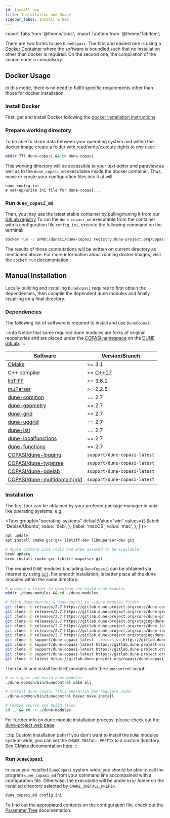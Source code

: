 ```yaml
---
id: install_use
title: Installation and Usage
sidebar_label: Install & Use
---
```


import Tabs from '@theme/Tabs';
import TabItem from '@theme/TabItem';

There are two forms to use `DuneCopasi`. The first and easiest one is using a
[Docker Container](https://www.docker.com/) where the software is boundled such
that no installation other than docker is required. On the second one, the
compilation of the source code is compulsory.

## Docker Usage

In this mode, there is no need to fullfil specific requirements other than
those for docker installation.

### Install Docker
First, get and install Docker following the
[docker installation instructions](https://docs.docker.com/get-docker/).

### Prepare working directory

To be able to share data between your operating system and within the docker
image create a folder with read/write/execute rights to _any_ user:

```bash
mkdir 777 dune-copasi && cd dune-copasi
```

This working directory will be accessible to your text editor and paraview as
well as to the `dune_copasi_md` executable inside the docker container. Thus,
move or create your configuration files into it at will.

```
nano config.ini
# set-up/write ini file for dune-copasi...
```

### Run `dune_copasi_md`

Then, you may use the latest stable container by pulling/runing it from our
[GitLab registry](https://gitlab.dune-project.org/copasi/dune-copasi/container_registry)
To run the `dune_copasi_md` executable from the container with a configuration
file `config.ini`, execute the following command on the terminal:

```bash
docker run -v $PWD:/duneci/dune-copasi registry.dune-project.org/copasi/dune-copasi/dune-copasi:latest dune_copasi_md config.ini
```

The results of those computations will be written on current
directory as mentioned above. For more information about running docker images,
visit the `docker run` [documentation](https://docs.docker.com/engine/reference/run/).

## Manual Installation

Locally building and installing `DuneCopasi` requires to first obtain the
dependencies, then compile the dependent dune modules and finally installing on
a final directory.

### Dependencies

The following list of software is required to install and use `DuneCopasi`:

:::info
Notice that some required dune modules are forks of original reopsitories and
are placed under the [COPASI namespace](https://gitlab.dune-project.org/copasi/)
on the [DUNE GitLab](https://gitlab.dune-project.org/).
:::

| Software | Version/Branch |
| ---------| -------------- |
| [CMake](https://cmake.org/)                                                                 | >= 3.1 |
| C++ compiler  | >= [C++17](https://en.wikipedia.org/wiki/List_of_compilers#C++_compilers) |
| [libTIFF](http://www.libtiff.org/)                                                          | >= 3.6.1 |
| [muParser](https://beltoforion.de/article.php?a=muparser)                                   | >= 2.2.5 |
| [dune-common](https://gitlab.dune-project.org/copasi/dune-common)                           | == 2.7 |
| [dune-geometry](https://gitlab.dune-project.org/core/dune-geometry)                         | == 2.7 |
| [dune-grid](https://gitlab.dune-project.org/core/dune-grid)                                 | == 2.7 |
| [dune-uggrid](https://gitlab.dune-project.org/staging/dune-uggrid)                          | == 2.7 |
| [dune-istl](https://gitlab.dune-project.org/core/dune-istl)                                 | == 2.7 |
| [dune-localfunctions](https://gitlab.dune-project.org/core/dune-localfunctions)             | == 2.7 |
| [dune-functions](https://gitlab.dune-project.org/staging/dune-functions)                    | == 2.7 |
| [COPASI/dune-logging](https://gitlab.dune-project.org/copasi/dune-logging)                  | `support/dune-copasi-latest` |
| [COPASI/dune-typetree](https://gitlab.dune-project.org/copasi/dune-typetree)                | `support/dune-copasi-latest` |
| [COPASI/dune-pdelab](https://gitlab.dune-project.org/copasi/dune-pdelab)                    | `support/dune-copasi-latest` |
| [COPASI/dune-multidomaingrid](https://gitlab.dune-project.org/copasi/dune-multidomaingrid)  | `support/dune-copasi-latest` |

### Installation

The first four can be obtained by your prefered package manager in unix-like operating systems. e.g.

<Tabs
  groupId="operating-systems"
  defaultValue="win"
  values={[
      {label: 'Debian/Ubuntu', value: 'deb', },
      {label: 'macOS', value: 'mac', },
    ]
  }>

  <TabItem value="deb">

```bash
apt update
apt install cmake gcc g++ libtiff-dev libmuparser-dev git
```

  </TabItem>
  <TabItem value="mac">

```bash
# Apple Command Line Tools and Brew assumed to be available
brew update
brew install cmake gcc libtiff muparser git
```

  </TabItem>
</Tabs>

The required `DUNE` modules (including `DuneCopasi`) can be obtained via internet
by using [`git`](https://git-scm.com/). For smooth installation, is better place
all the dune modules within the same directory.

```bash
# prepare a folder to download and build dune modules
mkdir ~/dune-modules && cd ~/dune-modules

# fetch dependencies & dune-copasi in ~/dune-modules folder
git clone -b releases/2.7 https://gitlab.dune-project.org/core/dune-common
git clone -b releases/2.7 https://gitlab.dune-project.org/core/dune-geometry
git clone -b releases/2.7 https://gitlab.dune-project.org/core/dune-grid
git clone -b releases/2.7 https://gitlab.dune-project.org/staging/dune-uggrid
git clone -b releases/2.7 https://gitlab.dune-project.org/core/dune-istl
git clone -b releases/2.7 https://gitlab.dune-project.org/core/dune-localfunctions
git clone -b releases/2.7 https://gitlab.dune-project.org/staging/dune-functions
git clone -b support/dune-copasi-latest --recursive https://gitlab.dune-project.org/copasi/dune-logging
git clone -b support/dune-copasi-latest https://gitlab.dune-project.org/copasi/dune-typetree
git clone -b support/dune-copasi-latest https://gitlab.dune-project.org/copasi/dune-pdelab
git clone -b support/dune-copasi-latest https://gitlab.dune-project.org/copasi/dune-multidomaingrid
git clone -b latest https://gitlab.dune-project.org/copasi/dune-copasi
```

Then build and install the `DUNE` modules with the `dunecontrol` script:
```bash
# configure and build dune modules
./dune-common/bin/dunecontrol make all

# install dune-copasi (this operation may requiere sudo)
./dune-common/bin/dunecontrol bexec make install

# remove source and build files
cd .. && rm -r ~/dune-modules
```

For further info on dune module installation process, please check out
the [dune-project web page](https://www.dune-project.org/doc/installation/).

:::tip Custom installation path
If you don't want to install the `DUNE` modules system-wide, you can set the
`CMAKE_INSTALL_PREFIX` to a custom directory. See CMake documentation
[here](https://cmake.org/cmake/help/latest/variable/CMAKE_INSTALL_PREFIX.html).
:::

### Run `DuneCopasi`

In case you installed `DuneCopasi` system-wide, you should be able to call the
program `dune_copasi_md` from your command line accompained with a configuration
file. Otherwise, the executable will be under `bin/` folder on the installed
directory selected by `CMAKE_INSTALL_PREFIX`.

```bash
dune_copasi_md config.ini
```

To find out the appropiated contents on the configuration file, check out
the [Parameter Tree](param_tree.md) documentation.
